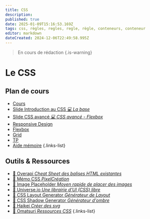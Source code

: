 ```yaml
---
title: CSS
description: 
published: true
date: 2025-01-09T15:16:53.169Z
tags: css, règles, regles, regle, règle, conteneurs, conteneur
editor: markdown
dateCreated: 2024-12-06T22:49:58.995Z
---
```


> En cours de rédaction
{.is-warning}

# Le CSS <i class="fab fa-css3-alt"></i>
## Plan de cours
- [Cours](/css/course)
- [Slide Introduction au CSS *💻 La base*](https://hedgedoc.privatehomelab.ovh/p/qveFIVoCQ#/)
- [Slide CSS avancé *💻 CSS avancé - Flexbox*](https://hedgedoc.privatehomelab.ovh/p/DjV5MR_38#/)
- [Responsive Design](/css/responsive)
- [Flexbox](/css/flexbox)
- [Grid](/css/grid)
- [TP](/css/tp)
- [Aide mémoire](/css/summary)
{.links-list}

## Outils & Ressources
- [📜 Overapi *Cheat Sheet des balises HTML existantes*](https://overapi.com/css)
- [📜 Mémo CSS *PixelCréation*](https://www.pixelcrea.com/ressources/memo-css3.pdf)
- [📜 Image Placeholder *Moyen rapide de placer des images*](https://placehold.co)
- [📜 Universe.io *Une librairie d'UI (CSS) libre*](https://uiverse.io)
- [📜 CSS Layout Generator *Générateur de Layout*](https://layout.bradwoods.io)
- [📜 CSS Shadow Generator *Générateur d'ombre*](https://shadows.brumm.af)
- [📜 Haikei *Créer des svg*](https://haikei.app)
- [📜 Omatsuri *Ressources CSS*](https://omatsuri.app)
{.links-list}



